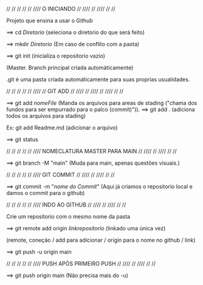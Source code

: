 // // // // // //// O INICIANDO  // //// // //// // //

Projeto que ensina a usar o Github

==> cd _Diretorio_ (seleciona o diretorio do que será feito)

==> mkdir _Diretorio_ (Em caso de conflito com a pasta)

==> git init (inicializa o repositorio vazio) 

(Master. Branch principal criada automáticamente)

.git é uma pasta criada automáticamente para suas proprias usualidades. 

// // // // // //// // GIT ADD // //// // //// // //// // //



==> git add _nomeFile_ (Manda os arquivos para areas de stading ("chama dos fundos para ser empurrado para o palco (commit)")). 
==> git add . (adiciona todos os arquivos para stading)

Ex: git add Readme.md (adicionar o arquivo)


==> git status 




// // // // // ////  NOMECLATURA MASTER PARA MAIN  // //// // //// // //



==> git branch -M "main" (Muda para main, apenas questões visuais.)


// // // // // ////  GIT COMMIT  // //// // //// // //

==> git commit -m "_nome do Commit_"  (Aqui já criamos o repositorio local e damos o commit para o github)


// // // // // //// INDO AO GITHUB  // //// // //// // //

Crie um repositorio com o mesmo nome da pasta 


==> git remote add origin _linkrepositorio_ (linkado uma única vez)

(remote, coneção / add para adicionar / origin para o nome no github / link)



==> git push -u origin main


// // // // // //// PUSH APÓS PRIMEIRO PUSH  // //// // //// // //

==> git push origin main (Não precisa mais do -u)


